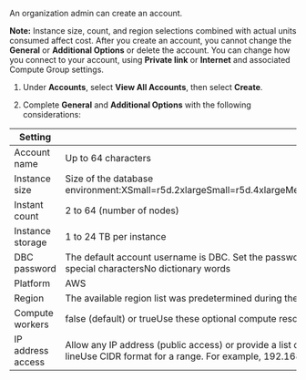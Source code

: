 
An organization admin can create an account.

**Note:** Instance size, count, and region selections combined with actual units consumed affect cost. After you create an account, you cannot change the **General** or **Additional Options** or delete the account. You can change how you connect to your account, using **Private link** or **Internet** and associated Compute Group settings.

1.  Under **Accounts**, select **View All Accounts**, then select **Create**.

1.  Complete **General** and **Additional Options** with the following considerations:


|Setting|Consideration|
|-------|-------------|
|Account name|Up to 64 characters|
|Instance size|Size of the database environment:XSmall=r5d.2xlargeSmall=r5d.4xlargeMedium=r5d.8xlargeLarge=r5d.12xlargeXLarge=r5d.16xlargeXXLarge=r5d.24xlarge|
|Instant count|2 to 64 (number of nodes)|
|Instance storage|1 to 24 TB per instance|
|DBC password|The default account username is DBC. Set the password with the following considerations:Between 8 and 64 charactersBoth alpha and special charactersNo dictionary words|
|Platform|AWS|
|Region|The available region list was predetermined during the sales process.|
|Compute workers|false (default) or trueUse these optional compute resources for compute-intensive work.|
|IP address access|Allow any IP address (public access) or provide a list of IP addresses to have access with the following considerations:1 IP address per lineUse CIDR format for a range. For example, 192.168.2.0/24 specifies all IP addresses in the range: 192.168.2.0 to 192.168.2.255.|


